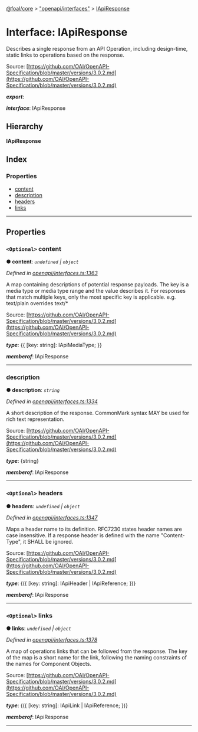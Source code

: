 [@foal/core](../README.md) > ["openapi/interfaces"](../modules/_openapi_interfaces_.md) > [IApiResponse](../interfaces/_openapi_interfaces_.iapiresponse.md)

# Interface: IApiResponse

Describes a single response from an API Operation, including design-time, static links to operations based on the response.

Source: [https://github.com/OAI/OpenAPI-Specification/blob/master/versions/3.0.2.md](https://github.com/OAI/OpenAPI-Specification/blob/master/versions/3.0.2.md)

*__export__*: 

*__interface__*: IApiResponse

## Hierarchy

**IApiResponse**

## Index

### Properties

* [content](_openapi_interfaces_.iapiresponse.md#content)
* [description](_openapi_interfaces_.iapiresponse.md#description)
* [headers](_openapi_interfaces_.iapiresponse.md#headers)
* [links](_openapi_interfaces_.iapiresponse.md#links)

---

## Properties

<a id="content"></a>

### `<Optional>` content

**● content**: *`undefined` \| `object`*

*Defined in [openapi/interfaces.ts:1363](https://github.com/FoalTS/foal/blob/70cc46bd/packages/core/src/openapi/interfaces.ts#L1363)*

A map containing descriptions of potential response payloads. The key is a media type or media type range and the value describes it. For responses that match multiple keys, only the most specific key is applicable. e.g. text/plain overrides text/\*

Source: [https://github.com/OAI/OpenAPI-Specification/blob/master/versions/3.0.2.md](https://github.com/OAI/OpenAPI-Specification/blob/master/versions/3.0.2.md)

*__type__*: {{ \[key: string\]: IApiMediaType; }}

*__memberof__*: IApiResponse

___
<a id="description"></a>

###  description

**● description**: *`string`*

*Defined in [openapi/interfaces.ts:1334](https://github.com/FoalTS/foal/blob/70cc46bd/packages/core/src/openapi/interfaces.ts#L1334)*

A short description of the response. CommonMark syntax MAY be used for rich text representation.

Source: [https://github.com/OAI/OpenAPI-Specification/blob/master/versions/3.0.2.md](https://github.com/OAI/OpenAPI-Specification/blob/master/versions/3.0.2.md)

*__type__*: {string}

*__memberof__*: IApiResponse

___
<a id="headers"></a>

### `<Optional>` headers

**● headers**: *`undefined` \| `object`*

*Defined in [openapi/interfaces.ts:1347](https://github.com/FoalTS/foal/blob/70cc46bd/packages/core/src/openapi/interfaces.ts#L1347)*

Maps a header name to its definition. RFC7230 states header names are case insensitive. If a response header is defined with the name "Content-Type", it SHALL be ignored.

Source: [https://github.com/OAI/OpenAPI-Specification/blob/master/versions/3.0.2.md](https://github.com/OAI/OpenAPI-Specification/blob/master/versions/3.0.2.md)

*__type__*: {({ \[key: string\]: IApiHeader \| IApiReference; })}

*__memberof__*: IApiResponse

___
<a id="links"></a>

### `<Optional>` links

**● links**: *`undefined` \| `object`*

*Defined in [openapi/interfaces.ts:1378](https://github.com/FoalTS/foal/blob/70cc46bd/packages/core/src/openapi/interfaces.ts#L1378)*

A map of operations links that can be followed from the response. The key of the map is a short name for the link, following the naming constraints of the names for Component Objects.

Source: [https://github.com/OAI/OpenAPI-Specification/blob/master/versions/3.0.2.md](https://github.com/OAI/OpenAPI-Specification/blob/master/versions/3.0.2.md)

*__type__*: {({ \[key: string\]: IApiLink \| IApiReference; })}

*__memberof__*: IApiResponse

___

